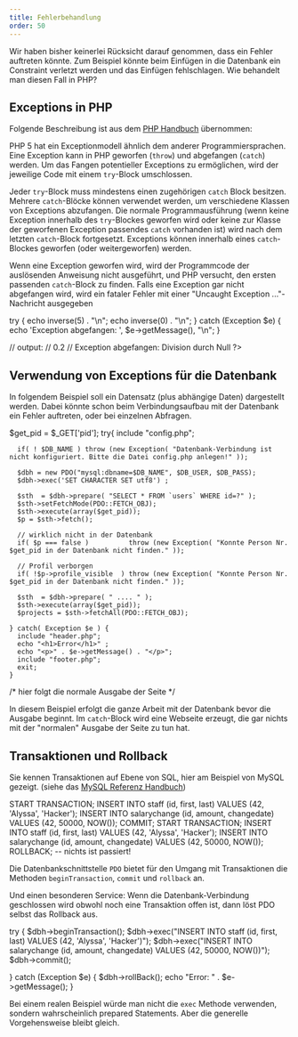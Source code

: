 ```yaml
---
title: Fehlerbehandlung
order: 50
---
```


Wir haben bisher keinerlei Rücksicht darauf genommen, dass ein Fehler auftreten
könnte.  Zum Beispiel könnte beim Einfügen in die Datenbank ein Constraint verletzt werden
und das Einfügen fehlschlagen. Wie behandelt man diesen Fall in PHP?


## Exceptions in PHP

Folgende Beschreibung ist aus dem [PHP Handbuch](http://www.php.net/manual/de/language.exceptions.php) übernommen:

PHP 5 hat ein Exceptionmodell ähnlich dem anderer Programmiersprachen. Eine Exception kann in PHP 
geworfen (`throw`) und abgefangen (`catch`) werden. Um das Fangen potentieller Exceptions zu 
ermöglichen, wird der jeweilige Code mit einem `try`-Block umschlossen. 

Jeder `try`-Block muss mindestens einen zugehörigen `catch` Block besitzen. 
Mehrere `catch`-Blöcke können verwendet werden, um verschiedene Klassen von Exceptions abzufangen. 
Die normale Programmausführung (wenn keine Exception innerhalb des `try`-Blockes geworfen wird 
oder keine zur Klasse der geworfenen Exception passendes `catch` vorhanden ist) 
wird nach dem letzten `catch`-Block fortgesetzt. 
Exceptions können innerhalb eines `catch`-Blockes geworfen (oder weitergeworfen) werden.

Wenn eine Exception geworfen wird, wird der Programmcode der auslösenden Anweisung nicht ausgeführt, 
und PHP versucht, den ersten passenden `catch`-Block zu finden. Falls eine Exception gar
nicht abgefangen wird, wird ein fataler Fehler mit einer "Uncaught Exception ..."-Nachricht ausgegeben

<php caption="Beispiel für Exception-Handling in PHP: Division durch Null">
  <?php
  function inverse($x) {
      if ($x == 0) {
         throw new Exception('Division durch Null.');
      }
      return 1 / $x;
  }

  try {
      echo inverse(5) . "\n";
      echo inverse(0) . "\n";
  } catch (Exception $e) {
      echo 'Exception abgefangen: ',  $e->getMessage(), "\n";
  }

  // output:
  // 0.2
  // Exception abgefangen: Division durch Null
  ?>
</php>


## Verwendung von Exceptions für die Datenbank

In folgendem Beispiel soll ein Datensatz (plus abhängige Daten) dargestellt werden.
Dabei könnte schon beim Verbindungsaufbau mit der Datenbank ein Fehler auftreten,
oder bei einzelnen Abfragen.

<php caption="Datenbank-Abfrage mit Exception Handling als Fehlerbehandlung">
   $get_pid   = $_GET['pid'];
   try{
      include "config.php";

      if( ! $DB_NAME ) throw (new Exception( "Datenbank-Verbindung ist nicht konfiguriert. Bitte die Datei config.php anlegen!" ));

      $dbh = new PDO("mysql:dbname=$DB_NAME", $DB_USER, $DB_PASS);
      $dbh->exec('SET CHARACTER SET utf8') ;

      $sth  = $dbh->prepare( "SELECT * FROM `users` WHERE id=?" );
      $sth->setFetchMode(PDO::FETCH_OBJ);
      $sth->execute(array($get_pid));
      $p = $sth->fetch();

      // wirklich nicht in der Datenbank
      if( $p === false )          throw (new Exception( "Konnte Person Nr. $get_pid in der Datenbank nicht finden." ));

      // Profil verborgen
      if( !$p->profile_visible  ) throw (new Exception( "Konnte Person Nr. $get_pid in der Datenbank nicht finden." ));

      $sth  = $dbh->prepare( " .... " );
      $sth->execute(array($get_pid));
      $projects = $sth->fetchAll(PDO::FETCH_OBJ);

    } catch( Exception $e ) {
      include "header.php";
      echo "<h1>Error</h1>" ;
      echo "<p>" . $e->getMessage() . "</p>";
      include "footer.php";
      exit;
    }

/* hier folgt die normale Ausgabe der Seite */
</php>

In diesem Beispiel erfolgt die ganze Arbeit mit der Datenbank
bevor die Ausgabe beginnt.  Im `catch`-Block wird eine Webseite
erzeugt, die gar nichts mit der "normalen" Ausgabe der Seite zu
tun hat.


## Transaktionen und Rollback

Sie kennen Transaktionen auf Ebene von SQL, hier am Beispiel von MySQL gezeigt.
(siehe das [MySQL Referenz Handbuch](http://dev.mysql.com/doc/refman/5.1/de/commit.html))

<sql caption="Beispiel für eine Transaktion in MySQL, die zwei Einfüge-Operationen zusammenfasst">
START TRANSACTION;
INSERT INTO staff (id, first, last) VALUES (42, 'Alyssa', 'Hacker');
INSERT INTO salarychange (id, amount, changedate) VALUES (42, 50000, NOW());
COMMIT;
</sql>

<sql caption="Beispiel für eine Transaktion in MySQL und zurück-gerollt wird">
START TRANSACTION;
INSERT INTO staff (id, first, last) VALUES (42, 'Alyssa', 'Hacker');
INSERT INTO salarychange (id, amount, changedate) VALUES (42, 50000, NOW());
ROLLBACK;
-- nichts ist passiert!
</sql>


Die Datenbankschnittstelle `PDO` bietet für den Umgang mit Transaktionen die 
Methoden `beginTransaction`, `commit` und `rollback` an.

Und einen besonderen Service: Wenn die Datenbank-Verbindung
geschlossen wird obwohl noch eine Transaktion offen ist, dann löst PDO selbst
das Rollback aus.

<php caption="Beispiel für Transaktion mit Fehlerbehandlung">
try {
  $dbh->beginTransaction();
  $dbh->exec("INSERT INTO staff (id, first, last) VALUES (42, 'Alyssa', 'Hacker')");
  $dbh->exec("INSERT INTO salarychange (id, amount, changedate) VALUES (42, 50000, NOW())");
  $dbh->commit();
  
} catch (Exception $e) {
  $dbh->rollBack();
  echo "Error: " . $e->getMessage();
}
</php>

Bei einem realen Beispiel würde man nicht die `exec` Methode verwenden,
sondern wahrscheinlich prepared Statements. Aber die generelle Vorgehensweise
bleibt gleich.


